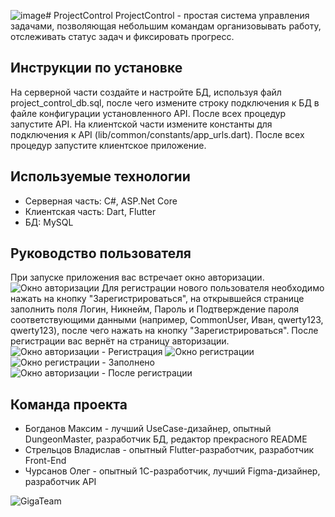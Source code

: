 ![image](https://github.com/user-attachments/assets/fcc499ee-5304-4793-a913-ea0b963a5631)# ProjectControl
ProjectControl - простая система управления задачами, позволяющая небольшим командам организовывать работу, отслеживать статус задач и фиксировать прогресс.

## Инструкции по установке
На серверной части создайте и настройте БД, используя файл project_control_db.sql, после чего измените строку подключения к БД в файле конфигурации установленного API. После всех процедур запустите API.
На клиентской части измените константы для подключения к API (lib/common/constants/app_urls.dart). После всех процедур запустите клиентское приложение.

## Используемые технологии
* Серверная часть: C#, ASP.Net Core 
* Клиентская часть: Dart, Flutter
* БД: MySQL

## Руководство пользователя
При запуске приложения вас встречает окно авторизации.
![Окно авторизации](https://sun9-44.userapi.com/impg/xT4LE7v57Aj7Gzr2vrpYdJ6Fa9njrIy_aV88fA/gKzD5ne5XPw.jpg?size=1378x661&quality=95&sign=818c67721877e2d642c4b6eb520f1cdb&type=album)
Для регистрации нового пользователя необходимо нажать на кнопку "Зарегистрироваться", на открывшейся странице заполнить поля Логин, Никнейм, Пароль и Подтверждение пароля соответствующими данными (например, CommonUser, Иван, qwerty123, qwerty123), после чего нажать на кнопку "Зарегистрироваться". После регистрации вас вернёт на страницу авторизации.
![Окно авторизации - Регистрация](https://sun9-15.userapi.com/impg/_KRuZ5jc0CE91bwaWAgjCx3ETpoUmngIuajKUg/G86vwmNcuHE.jpg?size=1373x649&quality=95&sign=dcbb64ebf7e90c54a5029ecd04033289&type=album)
![Окно регистрации](https://sun9-27.userapi.com/impg/FPaCt6wPGoTbzq0Ucc5XGwBliX5YT-pDnH2xDg/OWa4Gh5k_VY.jpg?size=1372x710&quality=95&sign=d6ac2f03945bf6765662b5dfb9f8f0cb&type=album)
![Окно регистрации - Заполнено](https://sun9-57.userapi.com/impg/O63bz4pISfzW5OQyvqn261Cgw4poXQ0nhzz-Ww/z1-x01Mq774.jpg?size=1366x690&quality=95&sign=898867ac18a0849d40314fe3afaa92fb&type=album)
![Окно авторизации - После регистрации](https://sun9-46.userapi.com/impg/UkBBwmmASKaUveFoDPdBSLI1flEbifyUfwV-iQ/TvAkTH3woS0.jpg?size=1368x696&quality=95&sign=daa4b8f2360ef86d3b9dbd8c463447f4&type=album)
## Команда проекта
* Богданов Максим - лучший UseCase-дизайнер, опытный DungeonMaster, разработчик БД, редактор прекрасного README
* Стрельцов Владислав - опытный Flutter-разработчик, разработчик Front-End
* Чурсанов Олег - опытный 1С-разработчик, лучший Figma-дизайнер, разработчик API

![GigaTeam](https://sun9-74.userapi.com/impg/qamsxCFdpxqSiuP_n8jkV2ilRn5GglKpQRnZjQ/tuNJ-yMy0Z8.jpg?size=736x736&quality=95&sign=6b888d97f2d419cd9413871ef0c18ae9&type=album)
